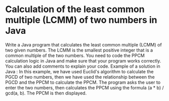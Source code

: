 # Calculation of the least common multiple (LCMM) of two numbers in Java
Write a Java program that calculates the least common multiple (LCMM) of two given numbers. The LCMM is the smallest positive integer that is a common multiple of the two numbers.
You need to code the PPCM calculation logic in Java and make sure that your program works correctly. You can also add comments to explain your code.
Example of a solution in Java :
In this example, we have used Euclid's algorithm to calculate the PGCD of two numbers, then we have used the relationship between the PGCD and the PPCM to calculate the PPCM. The program asks the user to enter the two numbers, then calculates the PPCM using the formula (a * b) / gcd(a, b). The PPCM is then displayed.
